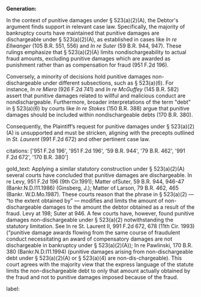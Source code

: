 **Generation:**

In the context of punitive damages under § 523(a)(2)(A), the Debtor's argument finds support in relevant case law. Specifically, the majority of bankruptcy courts have maintained that punitive damages are dischargeable under § 523(a)(2)(A), as established in cases like *In re Ellwanger* (105 B.R. 551, 556) and *In re Suter* (59 B.R. 944, 947). These rulings emphasize that § 523(a)(2)(A) limits nondischargeability to actual fraud amounts, excluding punitive damages which are awarded as punishment rather than as compensation for fraud (951 F.2d 196).

Conversely, a minority of decisions hold punitive damages non-dischargeable under different subsections, such as § 523(a)(6). For instance, *In re Miera* (926 F.2d 741) and *In re McGuffey* (145 B.R. 582) assert that punitive damages related to willful and malicious conduct are nondischargeable. Furthermore, broader interpretations of the term "debt" in § 523(a)(6) by courts like *In re Stokes* (150 B.R. 388) argue that punitive damages should be included within nondischargeable debts (170 B.R. 380).

Consequently, the Plaintiff’s request for punitive damages under § 523(a)(2)(A) is unsupported and must be stricken, aligning with the precepts outlined in *St. Laurent* (991 F.2d 672) and other pertinent case law.

citations: ['951 F.2d 196', '951 F.2d 196', '59 B.R. 944', '79 B.R. 462', '991 F.2d 672', '170 B.R. 380']

gold_text: Applying a similar statutory construction under § 523(a)(2)(A) several courts have concluded that punitive damages are dischargeable. In re Levy, 951 F.2d 196 (9th Cir.1991); Matter ofSuter, 59 B.R. 944, 946-47 (Bankr.N.D.I11.1986) (Ginsberg, J.); Matter of Larson, 79 B.R. 462, 465 (Bankr. W.D.Mo.1987). These courts reason that the phrase in § 523(a)(2) — “to the extent obtained by” — modifies and limits the amount of non-dischargeable damages to the amount the debtor obtained as a result of the fraud. Levy at 198; Suter at 946. A few courts have, however, found punitive damages non-dischargeable under § 523(a)(2) notwithstanding the statutory limitation. See In re St. Laurent II, 991 F.2d 672, 678 (11th Cir. 1993) (“punitive damage awards flowing from the same course of fraudulent conduct necessitating an award of compensatory damages are not dischargeable in bankruptcy under § 523(a)(2)(A)); In re Pawlinski, 170 B.R. 380 (Bankr.N.D.I11.1994) (punitive damages arising from non-dischargeable debt under § 523(a)(2)(A) or § 523(a)(4) are non-dis-chargeable). This court agrees with the majority view that the express language of the statute limits the non-dischargeable debt to only that amount actually obtained by the fraud and not to punitive damages imposed because of the fraud.

label: 